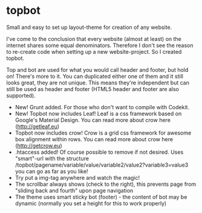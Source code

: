 topbot
======

Small and easy to set up layout-theme for creation of any website.

I've come to the conclusion that every website (almost at least) on the internet shares some equal denominators.
Therefore I don't see the reason to re-create code when setting up a new website-project. So I created topbot.

Top and bot are used for what you would call header and footer, but hold on! There's more to it. 
You can duplicated either one of them and it still looks great, they are not unique. 
This means they're independent but can still be used as header and footer (HTML5 header and footer are also supported).


- New! Grunt added. For those who don't want to compile with Codekit.
- New! Topbot now includes Leaf! Leaf is a css framework based on Google's Material Design. 
  You can read more about crow here (http://getleaf.eu)
- Topbot now includes crow! Crow is a grid css framework for awesome box alignment within rows. 
  You can read more about crow here (http://getcrow.eu)
- .htaccess added! Of course possible to remove if not desired. Uses "smart"-url with the 
  structure /topbot/pagename/variable/value/variable2/value2?variable3=value3 you can go as far as you like!
- Try put a img-tag anywhere and watch the magic!
- The scrollbar always shows (check to the right), this prevents page from "sliding back and fourth" 
  upon page navigation
- The theme uses smart sticky bot (footer) - the content of bot may be dynamic (normally you set a height 
  for this to work properly)